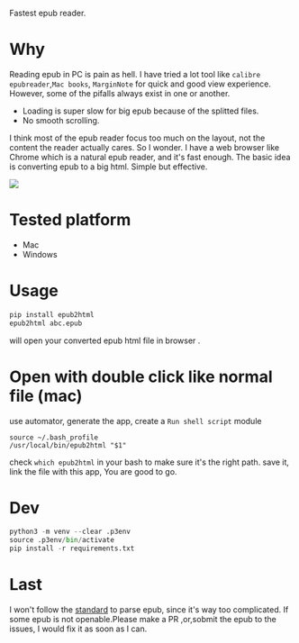 Fastest epub reader.
# Why 
Reading epub in PC is pain as hell. I have tried a lot tool like `calibre` `epubreader`,`Mac books`, `MarginNote` for quick and good view experience. However, some of the pifalls always exist in one or another.
- Loading is super slow for big epub because of the splitted files.
- No smooth scrolling. 
	
I think most of the epub reader focus too much on the layout, not the content the reader actually cares.
So I wonder. I have a web browser like Chrome which is a natural epub reader, and it's fast enough.
The basic idea is converting epub to a big html. Simple but effective.

![](https://github.com/zk4/epub2html/blob/master/demo.gif?raw=true)

# Tested platform 
- Mac
- Windows

# Usage 
``` bash
pip install epub2html
epub2html abc.epub  

```
will open your converted epub html file in browser .


# Open with double click like normal file (mac)

use automator, generate the app, create a `Run shell script` module
``` 
source ~/.bash_profile
/usr/local/bin/epub2html "$1"
```
check `which epub2html` in your bash to make sure it's the right path.
save it, 
link the file with this app, You are good to go.


# Dev

``` python
python3 -m venv --clear .p3env
source .p3env/bin/activate
pip install -r requirements.txt
```


# Last
I won't follow the [standard](https://www.w3.org/publishing/epub3/epub-spec.html#sec-intro-epub-specs) to parse epub, since it's way too complicated. If some epub is not openable.Please make a PR ,or,sobmit the epub to the issues, I would fix it as soon as I can.
